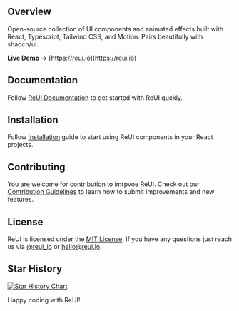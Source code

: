 ## Overview

Open-source collection of UI components and animated effects built with React, Typescript, Tailwind CSS, and Motion. Pairs beautifully with shadcn/ui.

**Live Demo** → [https://reui.io](https://reui.io)

## Documentation

Follow [ReUI Documentation](https://reui.io/docs) to get started with ReUI quckly.

## Installation

Follow [Installation](https://reui.io/docs/installation) guide to start using ReUI components in your React projects.

## Contributing

You are welcome for contribution to imrpvoe ReUI.
Check out our [Contribution Guidelines](https://github.com/keenthemes/reui/blob/main/CONTRIBUTING.md)
to learn how to submit improvements and new features.

## License

ReUI is licensed under the [MIT License](https://github.com/keenthemes/reui/blob/main/LICENSE.md).
If you have any questions just reach us via [@reui_io](https://x.com/reui_io) or [hello@reui.io](mailto:hello@reui.io).

## Star History

[![Star History Chart](https://api.star-history.com/svg?repos=keenthemes/reui&type=Date)](https://www.star-history.com/#keenthemes/reui&Date)

Happy coding with ReUI!
